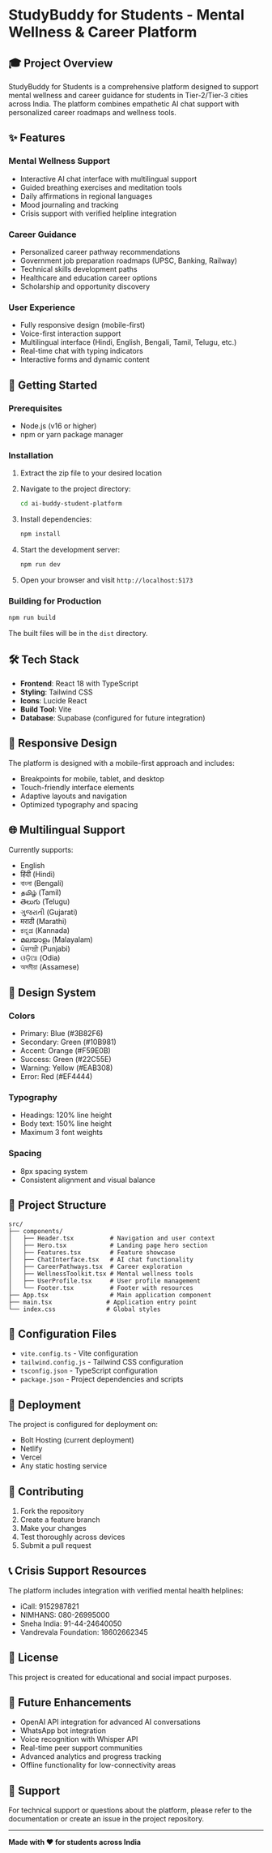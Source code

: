 # StudyBuddy for Students - Mental Wellness & Career Platform

## 🎓 Project Overview

StudyBuddy for Students is a comprehensive platform designed to support mental wellness and career guidance for students in Tier-2/Tier-3 cities across India. The platform combines empathetic AI chat support with personalized career roadmaps and wellness tools.

## ✨ Features

### Mental Wellness Support
- Interactive AI chat interface with multilingual support
- Guided breathing exercises and meditation tools
- Daily affirmations in regional languages
- Mood journaling and tracking
- Crisis support with verified helpline integration

### Career Guidance
- Personalized career pathway recommendations
- Government job preparation roadmaps (UPSC, Banking, Railway)
- Technical skills development paths
- Healthcare and education career options
- Scholarship and opportunity discovery

### User Experience
- Fully responsive design (mobile-first)
- Voice-first interaction support
- Multilingual interface (Hindi, English, Bengali, Tamil, Telugu, etc.)
- Real-time chat with typing indicators
- Interactive forms and dynamic content

## 🚀 Getting Started

### Prerequisites
- Node.js (v16 or higher)
- npm or yarn package manager

### Installation

1. Extract the zip file to your desired location
2. Navigate to the project directory:
   ```bash
   cd ai-buddy-student-platform
   ```

3. Install dependencies:
   ```bash
   npm install
   ```

4. Start the development server:
   ```bash
   npm run dev
   ```

5. Open your browser and visit `http://localhost:5173`

### Building for Production

```bash
npm run build
```

The built files will be in the `dist` directory.

## 🛠 Tech Stack

- **Frontend**: React 18 with TypeScript
- **Styling**: Tailwind CSS
- **Icons**: Lucide React
- **Build Tool**: Vite
- **Database**: Supabase (configured for future integration)

## 📱 Responsive Design

The platform is designed with a mobile-first approach and includes:
- Breakpoints for mobile, tablet, and desktop
- Touch-friendly interface elements
- Adaptive layouts and navigation
- Optimized typography and spacing

## 🌐 Multilingual Support

Currently supports:
- English
- हिंदी (Hindi)
- বাংলা (Bengali)
- தமிழ் (Tamil)
- తెలుగు (Telugu)
- ગુજરાતી (Gujarati)
- मराठी (Marathi)
- ಕನ್ನಡ (Kannada)
- മലയാളം (Malayalam)
- ਪੰਜਾਬੀ (Punjabi)
- ଓଡ଼ିଆ (Odia)
- অসমীয়া (Assamese)

## 🎨 Design System

### Colors
- Primary: Blue (#3B82F6)
- Secondary: Green (#10B981)
- Accent: Orange (#F59E0B)
- Success: Green (#22C55E)
- Warning: Yellow (#EAB308)
- Error: Red (#EF4444)

### Typography
- Headings: 120% line height
- Body text: 150% line height
- Maximum 3 font weights

### Spacing
- 8px spacing system
- Consistent alignment and visual balance

## 📂 Project Structure

```
src/
├── components/
│   ├── Header.tsx          # Navigation and user context
│   ├── Hero.tsx            # Landing page hero section
│   ├── Features.tsx        # Feature showcase
│   ├── ChatInterface.tsx   # AI chat functionality
│   ├── CareerPathways.tsx  # Career exploration
│   ├── WellnessToolkit.tsx # Mental wellness tools
│   ├── UserProfile.tsx     # User profile management
│   └── Footer.tsx          # Footer with resources
├── App.tsx                 # Main application component
├── main.tsx               # Application entry point
└── index.css              # Global styles
```

## 🔧 Configuration Files

- `vite.config.ts` - Vite configuration
- `tailwind.config.js` - Tailwind CSS configuration
- `tsconfig.json` - TypeScript configuration
- `package.json` - Project dependencies and scripts

## 🚀 Deployment

The project is configured for deployment on:
- Bolt Hosting (current deployment)
- Netlify
- Vercel
- Any static hosting service

## 🤝 Contributing

1. Fork the repository
2. Create a feature branch
3. Make your changes
4. Test thoroughly across devices
5. Submit a pull request

## 📞 Crisis Support Resources

The platform includes integration with verified mental health helplines:
- iCall: 9152987821
- NIMHANS: 080-26995000
- Sneha India: 91-44-24640050
- Vandrevala Foundation: 18602662345

## 📄 License

This project is created for educational and social impact purposes.

## 🌟 Future Enhancements

- OpenAI API integration for advanced AI conversations
- WhatsApp bot integration
- Voice recognition with Whisper API
- Real-time peer support communities
- Advanced analytics and progress tracking
- Offline functionality for low-connectivity areas

## 📧 Support

For technical support or questions about the platform, please refer to the documentation or create an issue in the project repository.

---


**Made with ❤️ for students across India**

